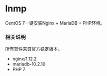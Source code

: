 # lnmp
CentOS 7一键安装Nginx + MariaDB + PHP环境。

### 相关说明
所有软件来自官方稳定版本。
* nginx/1.12.2
* mariadb-10.2.10
* PHP 7